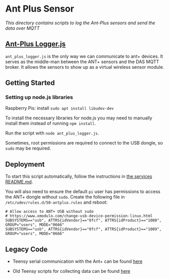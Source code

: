 # Ant Plus Sensor

*This directory contains scripts to log the Ant-Plus sensors and send the data over MQTT*

## **[Ant-Plus Logger.js](https://github.com/monash-human-power/data-acquisition-system/blob/master/ant_plus_sensor/ant_plus_logger.js)**
`ant_plus_logger.js` is the only way we can communicate to ant+ devices. It serves as the middle-man between the ANT+ sensors and the DAS MQTT broker. It allows the sensors to show up as a virtual wireless sensor module.

## Getting Started

### Setting up node.js libraries

Raspberry Pis: install `sudo apt install libudev-dev`

To install the necessary libraries for node.js you may need to manually install them instead of running `npm install`.

Run the script with `node ant_plus_logger.js`.

Sometimes, root permissions are required to connect to the USB dongle, so `sudo` may be required.

## Deployment

To start this script automatically, follow the instructions in [the services README.md](/services/README.md).

You will also need to ensure the default `pi` user has permissions to access the ANT+ dongle without `sudo`. Create the following file in `/etc/udev/rules.d/50-antplus.rules` and reboot:

```
# Allow access to ANT+ USB without sudo
# https://www.xmodulo.com/change-usb-device-permission-linux.html
SUBSYSTEMS=="usb", ATTRS{idVendor}=="0fcf", ATTRS{idProduct}=="1008", GROUP="users", MODE="0666"
SUBSYSTEMS=="usb", ATTRS{idVendor}=="0fcf", ATTRS{idProduct}=="1009", GROUP="users", MODE="0666"
```

## Legacy Code
+ Teensy serial communication with the Ant+ can be found [here](https://github.com/monash-human-power/data-acquisition-system/blob/v2/Raspi/DAS.js)

+ Old Teensy scripts for collecting data can be found [here](https://github.com/monash-human-power/data-acquisition-system/tree/v2/Teensy)
